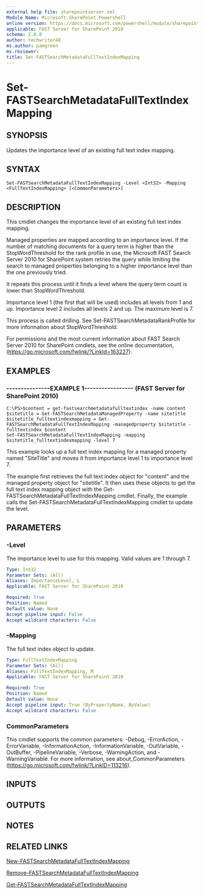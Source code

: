 ```yaml
---
external help file: sharepointserver.xml
Module Name: Microsoft.SharePoint.Powershell
online version: https://docs.microsoft.com/powershell/module/sharepoint-server/set-fastsearchmetadatafulltextindexmapping
applicable: FAST Server for SharePoint 2010
schema: 2.0.0
author: techwriter40
ms.author: pamgreen
ms.reviewer:
title: Set-FASTSearchMetadataFullTextIndexMapping
---
```


# Set-FASTSearchMetadataFullTextIndexMapping

## SYNOPSIS
Updates the importance level of an existing full text index mapping.

## SYNTAX

```
Set-FASTSearchMetadataFullTextIndexMapping -Level <Int32> -Mapping <FullTextIndexMapping> [<CommonParameters>]
```

## DESCRIPTION
This cmdlet changes the importance level of an existing full text index mapping.

Managed properties are mapped according to an importance level.
If the number of matching documents for a query term is higher than the StopWordThreshold for the rank profile in use, the Microsoft FAST Search Server 2010 for SharePoint system retries the query while limiting the search to managed properties belonging to a higher importance level than the one previously tried.

It repeats this process until it finds a level where the query term count is lower than StopWordThreshold.

Importance level 1 (the first that will be used) includes all levels from 1 and up.
Importance level 2 includes all levels 2 and up.
The maximum level is 7.

This process is called drilling.
See Set-FASTSearchMetadataRankProfile for more information about StopWordThreshold.

For permissions and the most current information about FAST Search Server 2010 for SharePoint cmdlets, see the online documentation, (https://go.microsoft.com/fwlink/?LinkId=163227).

## EXAMPLES

### ---------------EXAMPLE 1----------------- (FAST Server for SharePoint 2010)
```
C:\PS>$content = get-fastsearchmetadatafulltextindex -name content
$sitetitle = Get-FASTSearchMetadataManagedProperty -name sitetitle
$sitetitle_fulltextindexmapping = Get-FASTSearchMetadataFullTextIndexMapping -managedproperty $sitetitle -fulltextindex $content
Set-FASTSearchMetadataFullTextIndexMapping -mapping $sitetitle_fulltextindexmapping -level 7
```

This example looks up a full text index mapping for a managed property named "SiteTitle" and moves it from importance level 1 to importance level 7.

The example first retrieves the full text index object for "content" and the managed property object for "sitetitle".
It then uses these objects to get the full text index mapping object with the Get-FASTSearchMetadataFullTextIndexMapping cmdlet.
Finally, the example calls the Set-FASTSearchMetadataFullTextIndexMapping cmdlet to update the level.

## PARAMETERS

### -Level
The importance level to use for this mapping.
Valid values are 1 through 7.

```yaml
Type: Int32
Parameter Sets: (All)
Aliases: ImportanceLevel, L
Applicable: FAST Server for SharePoint 2010

Required: True
Position: Named
Default value: None
Accept pipeline input: False
Accept wildcard characters: False
```

### -Mapping
The full text index object to update.

```yaml
Type: FullTextIndexMapping
Parameter Sets: (All)
Aliases: FullTextIndexMapping, M
Applicable: FAST Server for SharePoint 2010

Required: True
Position: Named
Default value: None
Accept pipeline input: True (ByPropertyName, ByValue)
Accept wildcard characters: False
```

### CommonParameters
This cmdlet supports the common parameters: -Debug, -ErrorAction, -ErrorVariable, -InformationAction, -InformationVariable, -OutVariable, -OutBuffer, -PipelineVariable, -Verbose, -WarningAction, and -WarningVariable. For more information, see about_CommonParameters (https://go.microsoft.com/fwlink/?LinkID=113216).

## INPUTS

## OUTPUTS

## NOTES

## RELATED LINKS

[New-FASTSearchMetadataFullTextIndexMapping](New-FASTSearchMetadataFullTextIndexMapping.md)

[Remove-FASTSearchMetadataFullTextIndexMapping](Remove-FASTSearchMetadataFullTextIndexMapping.md)

[Get-FASTSearchMetadataFullTextIndexMapping](Get-FASTSearchMetadataFullTextIndexMapping.md)

